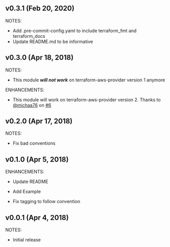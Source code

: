 ## v0.3.1 (Feb 20, 2020)

NOTES:

* Add .pre-commit-config.yaml to include terraform_fmt and terraform_docs
* Update README.md to be informative

## v0.3.0 (Apr 18, 2018)

NOTES:

* This module ***will not work*** on terraform-aws-provider version 1 anymore

ENHANCEMENTS:

* This module will work on terraform-aws-provider version 2. Thanks to [@michaa76](https://github.com/michaa76) on [#6](https://github.com/traveloka/terraform-aws-private-route53-zone/pull/6)

## v0.2.0 (Apr 17, 2018)

NOTES:

* Fix bad conventions

## v0.1.0 (Apr 5, 2018)

ENHANCEMENTS:

* Update README
* Add Example

* Fix tagging to follow convention

## v0.0.1 (Apr 4, 2018)

NOTES:
* Initial release
